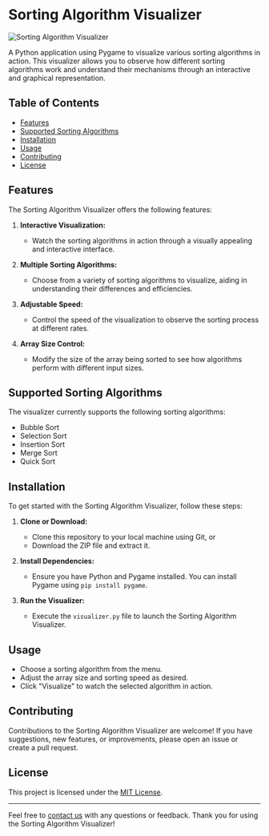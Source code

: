 # Sorting Algorithm Visualizer

![Sorting Algorithm Visualizer](link/to/logo.png) <!-- Add a logo image if available -->

A Python application using Pygame to visualize various sorting algorithms in action. This visualizer allows you to observe how different sorting algorithms work and understand their mechanisms through an interactive and graphical representation.

## Table of Contents

- [Features](#features)
- [Supported Sorting Algorithms](#supported-sorting-algorithms)
- [Installation](#installation)
- [Usage](#usage)
- [Contributing](#contributing)
- [License](#license)

## Features

The Sorting Algorithm Visualizer offers the following features:

1. **Interactive Visualization:**
   - Watch the sorting algorithms in action through a visually appealing and interactive interface.

2. **Multiple Sorting Algorithms:**
   - Choose from a variety of sorting algorithms to visualize, aiding in understanding their differences and efficiencies.

3. **Adjustable Speed:**
   - Control the speed of the visualization to observe the sorting process at different rates.

4. **Array Size Control:**
   - Modify the size of the array being sorted to see how algorithms perform with different input sizes.

## Supported Sorting Algorithms

The visualizer currently supports the following sorting algorithms:

- Bubble Sort
- Selection Sort
- Insertion Sort
- Merge Sort
- Quick Sort

## Installation

To get started with the Sorting Algorithm Visualizer, follow these steps:

1. **Clone or Download:**
   - Clone this repository to your local machine using Git, or
   - Download the ZIP file and extract it.

2. **Install Dependencies:**
   - Ensure you have Python and Pygame installed. You can install Pygame using `pip install pygame`.

3. **Run the Visualizer:**
   - Execute the `visualizer.py` file to launch the Sorting Algorithm Visualizer.

## Usage

- Choose a sorting algorithm from the menu.
- Adjust the array size and sorting speed as desired.
- Click "Visualize" to watch the selected algorithm in action.

## Contributing

Contributions to the Sorting Algorithm Visualizer are welcome! If you have suggestions, new features, or improvements, please open an issue or create a pull request.

## License

This project is licensed under the [MIT License](LICENSE).

---

Feel free to [contact us](mailto:your.email@example.com) with any questions or feedback. Thank you for using the Sorting Algorithm Visualizer!
